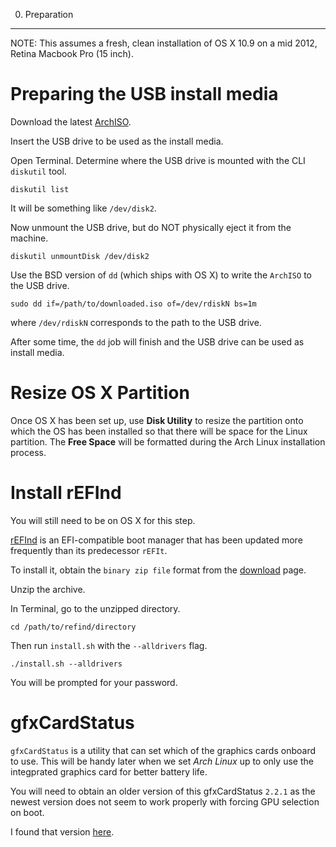00. Preparation
---------------

NOTE: This assumes a fresh, clean installation of OS X 10.9 on a mid 2012, Retina Macbook Pro (15 inch).

Preparing the USB install media
=================================

Download the latest [ArchISO](https://www.archlinux.org/download/).

Insert the USB drive to be used as the install media.

Open Terminal. Determine where the USB drive is mounted with the CLI `diskutil` tool.

    diskutil list

It will be something like `/dev/disk2`.

Now unmount the USB drive, but do NOT physically eject it from the machine.

    diskutil unmountDisk /dev/disk2

Use the BSD version of `dd` (which ships with OS X) to write the `ArchISO` to the USB drive.

    sudo dd if=/path/to/downloaded.iso of=/dev/rdiskN bs=1m

where `/dev/rdiskN` corresponds to the path to the USB drive.

After some time, the `dd` job will finish and the USB drive can be used as install media.

Resize OS X Partition
======================

Once OS X has been set up, use **Disk Utility** to resize the partition onto which the OS has been installed so that there will be space for the Linux partition. The **Free Space** will be formatted during the Arch Linux installation process.

Install rEFInd
====================

You will still need to be on OS X for this step.

[rEFInd](http://www.rodsbooks.com/refind/getting.html) is an EFI-compatible boot manager that has been updated more frequently than its predecessor `rEFIt`.

To install it, obtain the `binary zip file` format from the [download](http://www.rodsbooks.com/refind/getting.html) page.

Unzip the archive.

In Terminal, go to the unzipped directory.

    cd /path/to/refind/directory

Then run `install.sh` with the `--alldrivers` flag.

    ./install.sh --alldrivers

You will be prompted for your password.

gfxCardStatus
===============

`gfxCardStatus` is a utility that can set which of the graphics cards onboard to use. This will be handy later when we set *Arch Linux* up to only use the integprated graphics card for better battery life.

You will need to obtain an older version of this gfxCardStatus `2.2.1` as the newest version does not seem to work properly with forcing GPU selection on boot.

I found that version [here](http://mac.software.com/apps/gfxcardstatus/2.2.1).











